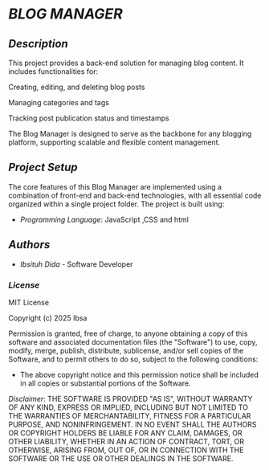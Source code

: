  # *BLOG MANAGER*


## *Description*

This project provides a back-end solution for managing blog content. It includes functionalities for:

Creating, editing, and deleting blog posts

Managing categories and tags

Tracking post publication status and timestamps

The Blog Manager is designed to serve as the backbone for any blogging platform, supporting scalable and flexible content management.


## *Project Setup*

The core features of this Blog Manager are implemented using a combination of front-end and back-end technologies, with all essential code organized within a single project folder. The project is built using:

* *Programming Language*: JavaScript ,CSS and html

## *Authors*

* *Ibsituh Dida* - Software Developer

### *License*

MIT License

Copyright (c) 2025 Ibsa

Permission is granted, free of charge, to anyone obtaining a copy of this software and associated documentation files (the "Software") to use, copy, modify, merge, publish, distribute, sublicense, and/or sell copies of the Software, and to permit others to do so, subject to the following conditions:

* The above copyright notice and this permission notice shall be included in all copies or substantial portions of the Software.

*Disclaimer*:
THE SOFTWARE IS PROVIDED "AS IS", WITHOUT WARRANTY OF ANY KIND, EXPRESS OR IMPLIED, INCLUDING BUT NOT LIMITED TO THE WARRANTIES OF MERCHANTABILITY, FITNESS FOR A PARTICULAR PURPOSE, AND NONINFRINGEMENT. IN NO EVENT SHALL THE AUTHORS OR COPYRIGHT HOLDERS BE LIABLE FOR ANY CLAIM, DAMAGES, OR OTHER LIABILITY, WHETHER IN AN ACTION OF CONTRACT, TORT, OR OTHERWISE, ARISING FROM, OUT OF, OR IN CONNECTION WITH THE SOFTWARE OR THE USE OR OTHER DEALINGS IN THE SOFTWARE.
